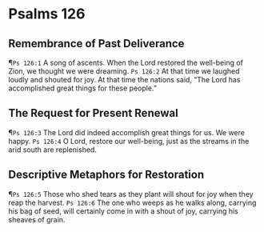 # Psalms 126

## Remembrance of Past Deliverance
¶`Ps 126:1` A song of ascents. When the Lord restored the well-being of Zion, we thought we were dreaming.
`Ps 126:2` At that time we laughed loudly and shouted for joy. At that time the nations said, “The Lord has accomplished great things for these people.”

## The Request for Present Renewal
¶`Ps 126:3` The Lord did indeed accomplish great things for us. We were happy.
`Ps 126:4` O Lord, restore our well-being, just as the streams in the arid south are replenished.

## Descriptive Metaphors for Restoration
¶`Ps 126:5` Those who shed tears as they plant will shout for joy when they reap the harvest.
`Ps 126:6` The one who weeps as he walks along, carrying his bag of seed, will certainly come in with a shout of joy, carrying his sheaves of grain.
